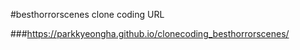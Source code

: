 #besthorrorscenes clone coding URL

###https://parkkyeongha.github.io/clonecoding_besthorrorscenes/
